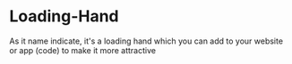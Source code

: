 # Loading-Hand
As it name indicate, it's a loading hand which you can add to your website or app (code) to make it more attractive
